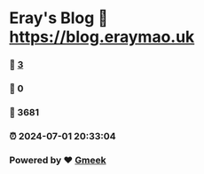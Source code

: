 # Eray's Blog :link: https://blog.eraymao.uk 
### :page_facing_up: [3](https://blog.eraymao.uk/tag.html) 
### :speech_balloon: 0 
### :hibiscus: 3681 
### :alarm_clock: 2024-07-01 20:33:04 
### Powered by :heart: [Gmeek](https://github.com/Meekdai/Gmeek)
